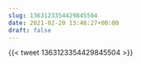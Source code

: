 ```yaml
---
slug: 1363123354429845504
date: 2021-02-20 13:48:27+00:00
draft: false
---
```


{{< tweet 1363123354429845504 >}}

